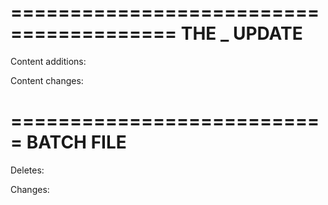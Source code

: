 ========================================
THE _ UPDATE
========================================

Content additions:
  >

Content changes:
  >

===========================
BATCH FILE
===========================

Deletes:
  >

Changes:
  >

